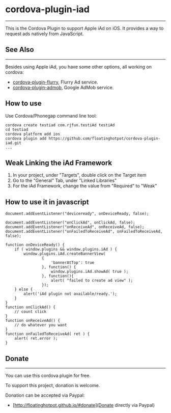# cordova-plugin-iad #
---------------------------
This is the Cordova Plugin to support Apple iAd on iOS. It provides a way to request ads natively from JavaScript. 

## See Also ##
---------------------------
Besides using Apple iAd, you have some other options, all working on cordova:
* [cordova-plugin-flurry](https://github.com/floatinghotpot/cordova-plugin-flurry), Flurry Ad service. 
* [cordova-plugin-admob](https://github.com/floatinghotpot/cordova-plugin-admob), Google AdMob service.

## How to use ##

Use Cordova/Phonegap command line tool:

    cordova create testiad com.rjfun.testiAd testiAd
    cd testiad
    cordova platform add ios
    cordova plugin add https://github.com/floatinghotpot/cordova-plugin-iad.git
    ...

## Weak Linking the iAd Framework ##

1. In your project, under "Targets", double click on the Target item
2. Go to the "General" Tab, under "Linked Libraries" 
3. For the iAd Framework, change the value from "Required" to "Weak"

## How to use it in javascript ##

    document.addEventListener("deviceready", onDeviceReady, false);

   	document.addEventListener("onClickAd", onClickAd, false);
  	document.addEventListener("onReceiveAd", onReceiveAd, false);
 	document.addEventListener("onFailedToReceiveAd", onFailedToReceiveAd, false);

    function onDeviceReady() {
    	if ( window.plugins && window.plugins.iAd ) {
    	    window.plugins.iAd.createBannerView( 
    	    		{
    		            'bannerAtTop': true
    	            }, function() {
    	            	window.plugins.iAd.showAd( true );
    	            }, function(){
    	            	alert( "failed to create ad view" );
    	            });
    	} else {
    		alert('iAd plugin not available/ready.');
    	}
    }
    function onClickAd() {
		// count click    	
    }
    function onReceiveAd() {
    	// do whatever you want 
    }
    function onFailedToReceiveAd( ret ) {
    	alert( ret.error );
    }

## Donate ##
----------------------------------------------
You can use this cordova plugin for free. 

To support this project, donation is welcome.

Donation can be accepted via Paypal:
* [http://floatinghotpot.github.io/#donate](Donate directly via Paypal)


